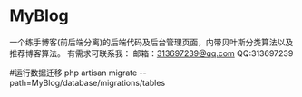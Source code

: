 # MyBlog
一个练手博客(前后端分离)的后端代码及后台管理页面，内带贝叶斯分类算法以及推荐博客算法。
有需求可联系我：
邮箱：313697239@qq.com
QQ:313697239

#运行数据迁移
php artisan migrate --path=MyBlog/database/migrations/tables

